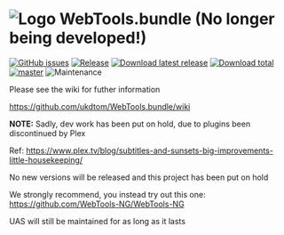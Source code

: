 # ![Logo](https://github.com/ukdtom/WebTools.bundle/blob/master/Wiki/WebTools/Logos/WebTools-48x48.png) WebTools.bundle (No longer being developed!)

[![GitHub issues](https://img.shields.io/github/issues/ukdtom/WebTools.bundle.svg?style=flat)](https://github.com/ukdtom/WebTools.bundle/issues)
[![Release](https://img.shields.io/github/release/ukdtom/WebTools.bundle.svg?style=flat)](https://github.com/ukdtom/WebTools.bundle/releases/latest)
[![Download latest release](https://img.shields.io/github/downloads/ukdtom/WebTools.bundle/latest/total.svg)](https://github.com/ukdtom/WebTools.bundle/releases/latest)
[![Download total](https://img.shields.io/github/downloads/ukdtom/WebTools.bundle/total.svg)](https://github.com/ukdtom/WebTools.bundle/releases)
[![master](https://img.shields.io/badge/master-stable-green.svg?maxAge=2592000)]()
![Maintenance](https://img.shields.io/badge/Maintained-no-red.svg)


Please see the wiki for futher information

https://github.com/ukdtom/WebTools.bundle/wiki

**NOTE:**
Sadly, dev work has been put on hold, due to plugins been discontinued by Plex

Ref: https://www.plex.tv/blog/subtitles-and-sunsets-big-improvements-little-housekeeping/

No new versions will be released and this project has been put on hold

We strongly recommend, you instead try out this one:
https://github.com/WebTools-NG/WebTools-NG

UAS will still be maintained for as long as it lasts

